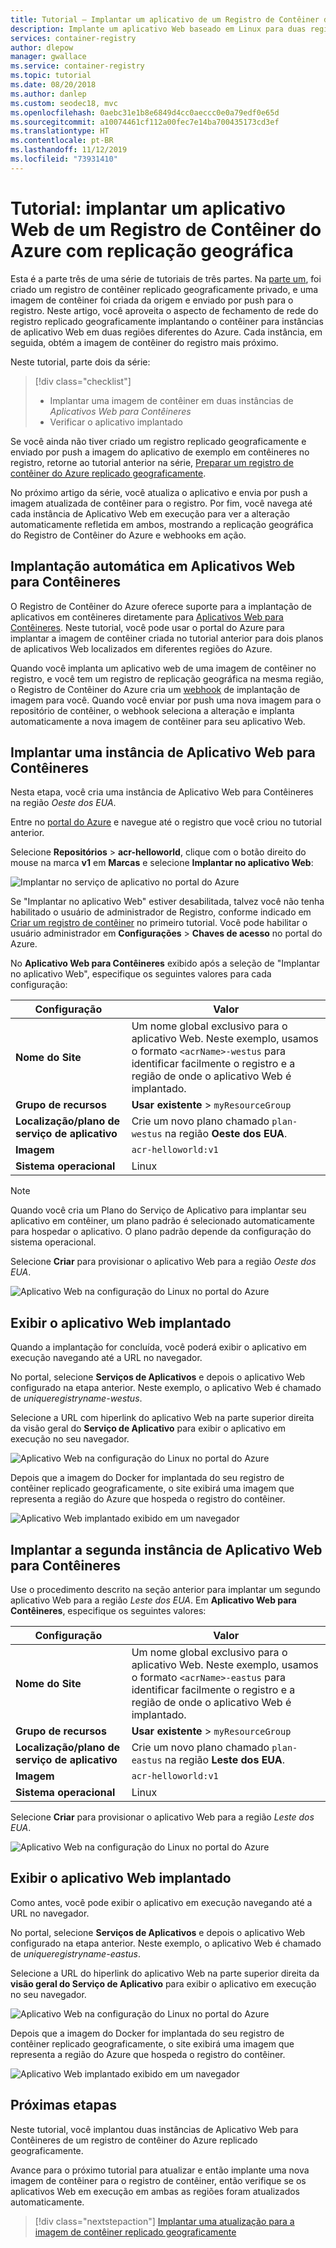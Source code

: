 ```yaml
---
title: Tutorial – Implantar um aplicativo de um Registro de Contêiner do Azure com replicação geográfica
description: Implante um aplicativo Web baseado em Linux para duas regiões diferentes do Azure usando uma imagem de contêiner de um Registro de Contêiner do Azure com replicação geográfica. Parte dois de uma série de três partes.
services: container-registry
author: dlepow
manager: gwallace
ms.service: container-registry
ms.topic: tutorial
ms.date: 08/20/2018
ms.author: danlep
ms.custom: seodec18, mvc
ms.openlocfilehash: 0aebc31e1b8e6849d4cc0aeccc0e0a79edf0e65d
ms.sourcegitcommit: a10074461cf112a00fec7e14ba700435173cd3ef
ms.translationtype: HT
ms.contentlocale: pt-BR
ms.lasthandoff: 11/12/2019
ms.locfileid: "73931410"
---
```

# <a name="tutorial-deploy-a-web-app-from-a-geo-replicated-azure-container-registry"></a>Tutorial: implantar um aplicativo Web de um Registro de Contêiner do Azure com replicação geográfica

Esta é a parte três de uma série de tutoriais de três partes. Na [parte um](container-registry-tutorial-prepare-registry.md), foi criado um registro de contêiner replicado geograficamente privado, e uma imagem de contêiner foi criada da origem e enviado por push para o registro. Neste artigo, você aproveita o aspecto de fechamento de rede do registro replicado geograficamente implantando o contêiner para instâncias de aplicativo Web em duas regiões diferentes do Azure. Cada instância, em seguida, obtém a imagem de contêiner do registro mais próximo.

Neste tutorial, parte dois da série:

> [!div class="checklist"]
> * Implantar uma imagem de contêiner em duas instâncias de *Aplicativos Web para Contêineres*
> * Verificar o aplicativo implantado

Se você ainda não tiver criado um registro replicado geograficamente e enviado por push a imagem do aplicativo de exemplo em contêineres no registro, retorne ao tutorial anterior na série, [Preparar um registro de contêiner do Azure replicado geograficamente](container-registry-tutorial-prepare-registry.md).

No próximo artigo da série, você atualiza o aplicativo e envia por push a imagem atualizada de contêiner para o registro. Por fim, você navega até cada instância de Aplicativo Web em execução para ver a alteração automaticamente refletida em ambos, mostrando a replicação geográfica do Registro de Contêiner do Azure e webhooks em ação.

## <a name="automatic-deployment-to-web-apps-for-containers"></a>Implantação automática em Aplicativos Web para Contêineres

O Registro de Contêiner do Azure oferece suporte para a implantação de aplicativos em contêineres diretamente para [Aplicativos Web para Contêineres](../app-service/containers/index.yml). Neste tutorial, você pode usar o portal do Azure para implantar a imagem de contêiner criada no tutorial anterior para dois planos de aplicativos Web localizados em diferentes regiões do Azure.

Quando você implanta um aplicativo web de uma imagem de contêiner no registro, e você tem um registro de replicação geográfica na mesma região, o Registro de Contêiner do Azure cria um [webhook](container-registry-webhook.md) de implantação de imagem para você. Quando você enviar por push uma nova imagem para o repositório de contêiner, o webhook seleciona a alteração e implanta automaticamente a nova imagem de contêiner para seu aplicativo Web.

## <a name="deploy-a-web-app-for-containers-instance"></a>Implantar uma instância de Aplicativo Web para Contêineres

Nesta etapa, você cria uma instância de Aplicativo Web para Contêineres na região *Oeste dos EUA*.

Entre no [portal do Azure](https://portal.azure.com) e navegue até o registro que você criou no tutorial anterior.

Selecione **Repositórios** > **acr-helloworld**, clique com o botão direito do mouse na marca **v1** em **Marcas** e selecione **Implantar no aplicativo Web**:

![Implantar no serviço de aplicativo no portal do Azure][deploy-app-portal-01]

Se "Implantar no aplicativo Web" estiver desabilitada, talvez você não tenha habilitado o usuário de administrador de Registro, conforme indicado em [Criar um registro de contêiner](container-registry-tutorial-prepare-registry.md#create-a-container-registry) no primeiro tutorial. Você pode habilitar o usuário administrador em **Configurações** > **Chaves de acesso** no portal do Azure.

No **Aplicativo Web para Contêineres** exibido após a seleção de "Implantar no aplicativo Web", especifique os seguintes valores para cada configuração:

| Configuração | Valor |
|---|---|
| **Nome do Site** | Um nome global exclusivo para o aplicativo Web. Neste exemplo, usamos o formato `<acrName>-westus` para identificar facilmente o registro e a região de onde o aplicativo Web é implantado. |
| **Grupo de recursos** | **Usar existente** > `myResourceGroup` |
| **Localização/plano de serviço de aplicativo** | Crie um novo plano chamado `plan-westus` na região **Oeste dos EUA**. |
| **Imagem** | `acr-helloworld:v1` |
| **Sistema operacional** | Linux |

> [!NOTE]
> Quando você cria um Plano do Serviço de Aplicativo para implantar seu aplicativo em contêiner, um plano padrão é selecionado automaticamente para hospedar o aplicativo. O plano padrão depende da configuração do sistema operacional.

Selecione **Criar** para provisionar o aplicativo Web para a região *Oeste dos EUA*.

![Aplicativo Web na configuração do Linux no portal do Azure][deploy-app-portal-02]

## <a name="view-the-deployed-web-app"></a>Exibir o aplicativo Web implantado

Quando a implantação for concluída, você poderá exibir o aplicativo em execução navegando até a URL no navegador.

No portal, selecione **Serviços de Aplicativos** e depois o aplicativo Web configurado na etapa anterior. Neste exemplo, o aplicativo Web é chamado de *uniqueregistryname-westus*.

Selecione a URL com hiperlink do aplicativo Web na parte superior direita da visão geral do **Serviço de Aplicativo** para exibir o aplicativo em execução no seu navegador.

![Aplicativo Web na configuração do Linux no portal do Azure][deploy-app-portal-04]

Depois que a imagem do Docker for implantada do seu registro de contêiner replicado geograficamente, o site exibirá uma imagem que representa a região do Azure que hospeda o registro do contêiner.

![Aplicativo Web implantado exibido em um navegador][deployed-app-westus]

## <a name="deploy-second-web-app-for-containers-instance"></a>Implantar a segunda instância de Aplicativo Web para Contêineres

Use o procedimento descrito na seção anterior para implantar um segundo aplicativo Web para a região *Leste dos EUA*. Em **Aplicativo Web para Contêineres**, especifique os seguintes valores:

| Configuração | Valor |
|---|---|
| **Nome do Site** | Um nome global exclusivo para o aplicativo Web. Neste exemplo, usamos o formato `<acrName>-eastus` para identificar facilmente o registro e a região de onde o aplicativo Web é implantado. |
| **Grupo de recursos** | **Usar existente** > `myResourceGroup` |
| **Localização/plano de serviço de aplicativo** | Crie um novo plano chamado `plan-eastus` na região **Leste dos EUA**. |
| **Imagem** | `acr-helloworld:v1` |
| **Sistema operacional** | Linux |

Selecione **Criar** para provisionar o aplicativo Web para a região *Leste dos EUA*.

![Aplicativo Web na configuração do Linux no portal do Azure][deploy-app-portal-06]

## <a name="view-the-deployed-web-app"></a>Exibir o aplicativo Web implantado

Como antes, você pode exibir o aplicativo em execução navegando até a URL no navegador.

No portal, selecione **Serviços de Aplicativos** e depois o aplicativo Web configurado na etapa anterior. Neste exemplo, o aplicativo Web é chamado de *uniqueregistryname-eastus*.

Selecione a URL do hiperlink do aplicativo Web na parte superior direita da **visão geral do Serviço de Aplicativo** para exibir o aplicativo em execução no seu navegador.

![Aplicativo Web na configuração do Linux no portal do Azure][deploy-app-portal-07]

Depois que a imagem do Docker for implantada do seu registro de contêiner replicado geograficamente, o site exibirá uma imagem que representa a região do Azure que hospeda o registro do contêiner.

![Aplicativo Web implantado exibido em um navegador][deployed-app-eastus]

## <a name="next-steps"></a>Próximas etapas

Neste tutorial, você implantou duas instâncias de Aplicativo Web para Contêineres de um registro de contêiner do Azure replicado geograficamente.

Avance para o próximo tutorial para atualizar e então implante uma nova imagem de contêiner para o registro de contêiner, então verifique se os aplicativos Web em execução em ambas as regiões foram atualizados automaticamente.

> [!div class="nextstepaction"]
> [Implantar uma atualização para a imagem de contêiner replicado geograficamente](./container-registry-tutorial-deploy-update.md)

<!-- IMAGES -->
[deploy-app-portal-01]: ./media/container-registry-tutorial-deploy-app/deploy-app-portal-01.png
[deploy-app-portal-02]: ./media/container-registry-tutorial-deploy-app/deploy-app-portal-02.png
[deploy-app-portal-03]: ./media/container-registry-tutorial-deploy-app/deploy-app-portal-03.png
[deploy-app-portal-04]: ./media/container-registry-tutorial-deploy-app/deploy-app-portal-04.png
[deploy-app-portal-05]: ./media/container-registry-tutorial-deploy-app/deploy-app-portal-05.png
[deploy-app-portal-06]: ./media/container-registry-tutorial-deploy-app/deploy-app-portal-06.png
[deploy-app-portal-07]: ./media/container-registry-tutorial-deploy-app/deploy-app-portal-07.png
[deployed-app-westus]: ./media/container-registry-tutorial-deploy-app/deployed-app-westus.png
[deployed-app-eastus]: ./media/container-registry-tutorial-deploy-app/deployed-app-eastus.png
